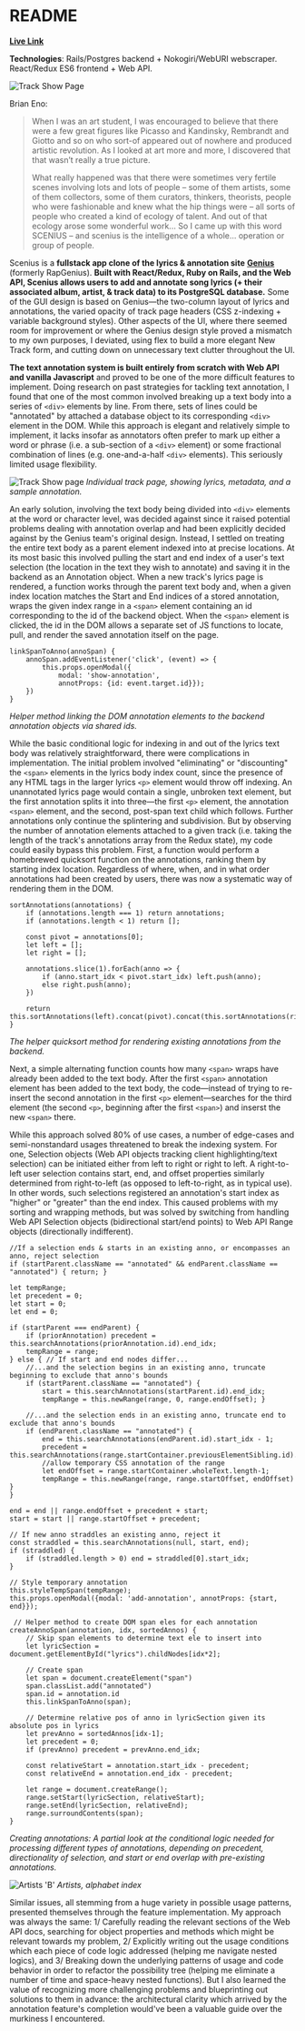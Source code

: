 # README

[**Live Link**](https://sceniusapp.herokuapp.com)

**Technologies**: Rails/Postgres backend + Nokogiri/WebURI webscraper. React/Redux ES6 frontend + Web API.   

![Track Show Page](/ReadMe%20Assets/index.png)

Brian Eno:

>When I was an art student, I was encouraged to believe that there were a few great figures like Picasso and Kandinsky, Rembrandt and Giotto and so on who sort-of appeared out of nowhere and produced artistic revolution. As I looked at art more and more, I discovered that that wasn’t really a true picture.
> 
>What really happened was that there were sometimes very fertile scenes involving lots and lots of people – some of them artists, some of them collectors, some of them curators, thinkers, theorists, people who were fashionable and knew what the hip things were – all sorts of people who created a kind of ecology of talent. And out of that ecology arose some wonderful work... So I came up with this word SCENIUS – and scenius is the intelligence of a whole… operation or group of people.

Scenius is a **fullstack app clone of the lyrics & annotation site** [**Genius**](https://genius.com) (formerly RapGenius). **Built with React/Redux, Ruby on Rails, and the Web API, Scenius allows users to add and annotate song lyrics (+ their associated album, artist, & track data) to its PostgreSQL database.** Some of the GUI design is based on Genius—the two-column layout of lyrics and annotations, the varied opacity of track page headers (CSS z-indexing + variable background styles). Other aspects of the UI,  where there seemed room for improvement or where the Genius design style proved a mismatch to my own purposes, I deviated, using flex to build a more elegant New Track form, and cutting down on unnecessary text clutter throughout the UI.

**The text annotation system is built entirely from scratch with Web API and vanilla Javascript** and proved to be one of the more difficult features to implement. Doing research on past strategies for tackling text annotation, I found that one of the most common involved breaking up a text body into a series of `<div>` elements by line. From there, sets of lines could be "annotated" by attached a database object to its corresponding `<div>` element in the DOM. While this approach is elegant and relatively simple to implement, it lacks insofar as annotators often prefer to mark up either a word or phrase (i.e. a sub-section of a `<div>` element) or some fractional combination of lines (e.g. one-and-a-half `<div>` elements). This seriously limited usage flexibility.


![Track Show page](/ReadMe%20Assets/track.png)
*Individual track page, showing lyrics, metadata, and a sample annotation.*


An early solution, involving the text body being divided into `<div>` elements at the word or character level, was decided against since it raised potential problems dealing with annotation overlap and had been explicitly decided against by the Genius team's original design. Instead, I settled on treating the entire text body as a parent element indexed into at precise locations. At its most basic this involved pulling the start and end index of a user's text selection (the location in the text they wish to annotate) and saving it in the backend as an Annotation object. When a new track's lyrics page is rendered, a function works through the parent text body and, when a given index location matches the Start and End indices of a stored annotation, wraps the given index range in a `<span>` element containing an id corresponding to the id of the backend object. When the `<span>` element is clicked, the id in the DOM allows a separate set of JS functions to locate, pull, and render the saved annotation itself on the page.

```
linkSpanToAnno(annoSpan) {
    annoSpan.addEventListener('click', (event) => {
        this.props.openModal({   
            modal: 'show-annotation', 
            annotProps: {id: event.target.id}});
    })
}
```

_Helper method linking the DOM annotation elements to the backend annotation objects via shared ids._

While the basic conditional logic for indexing in and out of the lyrics text body was relatively straightforward, there were complications in implementation. The initial problem involved "eliminating" or "discounting" the `<span>` elements in the lyrics body index count, since the presence of any HTML tags in the larger lyrics `<p>` element would throw off indexing. An unannotated lyrics page would contain a single, unbroken text element, but the first annotation splits it into three—the first `<p>` element, the annotation `<span>` element, and the second, post-span text child which follows. Further annotations only continue the splintering and subdivision. But by observing the number of annotation elements attached to a given track (i.e. taking the length of the track's annotations array from the Redux state), my code could easily bypass this problem. First, a function would perform a homebrewed quicksort function on the annotations, ranking them by starting index location. Regardless of where, when, and in what order annotations had been created by users, there was now a systematic way of rendering them in the DOM. 

```
sortAnnotations(annotations) {
    if (annotations.length === 1) return annotations;
    if (annotations.length < 1) return [];

    const pivot = annotations[0];
    let left = [];
    let right = [];

    annotations.slice(1).forEach(anno => {
        if (anno.start_idx < pivot.start_idx) left.push(anno);
        else right.push(anno);
    })
    
    return this.sortAnnotations(left).concat(pivot).concat(this.sortAnnotations(right));
}
```

_The helper quicksort method for rendering existing annotations from the backend._

Next, a simple alternating function counts how many `<span>` wraps have already been added to the text body. After the first `<span>` annotation element has been added to the text body, the code—instead of trying to re-insert the second annotation in the first `<p>` element—searches for the third element (the second `<p>`, beginning after the first `<span>`) and inserst the new `<span>` there.

While this approach solved 80% of use cases, a number of edge-cases and semi-nonstandard usages threatened to break the indexing system. For one, Selection objects (Web API objects tracking client highlighting/text selection) can be initiated either from left to right or right to left. A right-to-left user selection contains start, end, and offset properties similarly determined from right-to-left (as opposed to left-to-right, as in typical use). In other words, such selections registered an annotation's start index as "higher" or "greater" than the end index. This caused problems with my sorting and wrapping methods, but was solved by switching from handling Web API Selection objects (bidirectional start/end points) to Web API Range objects (directionally indifferent). 

```
//If a selection ends & starts in an existing anno, or encompasses an anno, reject selection
if (startParent.className == "annotated" && endParent.className == "annotated") { return; }

let tempRange;
let precedent = 0;
let start = 0;
let end = 0;

if (startParent === endParent) {
    if (priorAnnotation) precedent = this.searchAnnotations(priorAnnotation.id).end_idx;
    tempRange = range;
} else { // If start and end nodes differ...
    //...and the selection begins in an existing anno, truncate beginning to exclude that anno's bounds
    if (startParent.className == "annotated") { 
        start = this.searchAnnotations(startParent.id).end_idx;
        tempRange = this.newRange(range, 0, range.endOffset); }

    //...and the selection ends in an existing anno, truncate end to exclude that anno's bounds
    if (endParent.className == "annotated") { 
        end = this.searchAnnotations(endParent.id).start_idx - 1;
        precedent = this.searchAnnotations(range.startContainer.previousElementSibling.id).end_idx;
        //allow temporary CSS annotation of the range
        let endOffset = range.startContainer.wholeText.length-1;
        tempRange = this.newRange(range, range.startOffset, endOffset) } 
}

end = end || range.endOffset + precedent + start;
start = start || range.startOffset + precedent;

// If new anno straddles an existing anno, reject it
const straddled = this.searchAnnotations(null, start, end);
if (straddled) {
    if (straddled.length > 0) end = straddled[0].start_idx; 
} 

// Style temporary annotation
this.styleTempSpan(tempRange);
this.props.openModal({modal: 'add-annotation', annotProps: {start, end}});
```
```
 // Helper method to create DOM span eles for each annotation
createAnnoSpan(annotation, idx, sortedAnnos) { 
    // Skip span elements to determine text ele to insert into
    let lyricSection = document.getElementById("lyrics").childNodes[idx*2];

    // Create span
    let span = document.createElement("span")
    span.classList.add("annotated")
    span.id = annotation.id
    this.linkSpanToAnno(span);

    // Determine relative pos of anno in lyricSection given its absolute pos in lyrics
    let prevAnno = sortedAnnos[idx-1];
    let precedent = 0;
    if (prevAnno) precedent = prevAnno.end_idx;
    
    const relativeStart = annotation.start_idx - precedent;
    const relativeEnd = annotation.end_idx - precedent;
    
    let range = document.createRange();
    range.setStart(lyricSection, relativeStart);
    range.setEnd(lyricSection, relativeEnd);
    range.surroundContents(span); 
}
```

_Creating annotations: A partial look at the conditional logic needed for processing different types of annotations, depending on precedent, directionality of selection, and start or end overlap with pre-existing annotations._

![Artists 'B'](/ReadMe%20Assets/eno.png)
*Artists, alphabet index*

Similar issues, all stemming from a huge variety in possible usage patterns, presented themselves through the feature implementation. My approach was always the same: 1/ Carefully reading the relevant sections of the Web API docs, searching for object properties and methods which might be relevant towards my problem, 2/ Explicitly writing out the usage conditions which each piece of code logic addressed (helping me navigate nested logics), and 3/ Breaking down the underlying patterns of usage and code behavior in order to refactor the possibility tree (helping me eliminate a number of time and space-heavy nested functions). But I also learned the value of recognizing more challenging problems and blueprinting out solutions to them in advance: the architectural clarity which arrived by the annotation feature's completion would've been a valuable guide over the murkiness I encountered.
